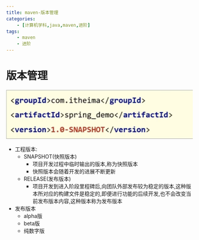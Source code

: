 ```yaml
---
title: maven-版本管理
categories:
    - [计算机学科,java,maven,进阶]
tags:
    - maven
    - 进阶
---
```


# 版本管理

![image_2023-03-07-14-44-27](https://raw.githubusercontent.com/PigPigLetsGo/imeages/master/image_2023-03-07-14-44-27_20230307153929.png)

- 工程版本:
    - SNAPSHOT(快照版本)
        - 项目开发过程中临时输出的版本,称为快照版本
        - 快照版本会随着开发的进展不断更新
    - RELEASE(发布版本)
        - 项目开发到进入阶段里程碑后,向团队外部发布较为稳定的版本,这种版本所对应的构建文件是稳定的,即便进行功能的后续开发,也不会改变当前发布版本内容,这种版本称为发布版本
- 发布版本
    - alpha版
    - beta版
    - 纯数字版
